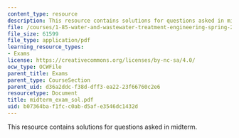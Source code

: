 ```yaml
---
content_type: resource
description: This resource contains solutions for questions asked in midterm.
file: /courses/1-85-water-and-wastewater-treatment-engineering-spring-2006/b07364baf1fcc0abd5afe3546dc1432d_midterm_exam_sol.pdf
file_size: 61599
file_type: application/pdf
learning_resource_types:
- Exams
license: https://creativecommons.org/licenses/by-nc-sa/4.0/
ocw_type: OCWFile
parent_title: Exams
parent_type: CourseSection
parent_uid: d36a2ddc-f38d-dff3-ea22-23f66760c2e6
resourcetype: Document
title: midterm_exam_sol.pdf
uid: b07364ba-f1fc-c0ab-d5af-e3546dc1432d
---
```

This resource contains solutions for questions asked in midterm.